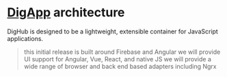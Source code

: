 # [DigApp](../../README.md) architecture

DigHub is designed to be a lightweight, extensible container for JavaScript applications.

> this initial release is built around Firebase and Angular
> we will provide UI support for Angular, Vue, React, and native JS
> we will provide a wide range of browser and back end based adapters including Ngrx
